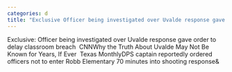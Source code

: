 ```yaml
---
categories: d
title: "Exclusive Officer being investigated over Uvalde response gave order to delay classroom breach  CNN"
---
```

Exclusive: Officer being investigated over Uvalde response gave order to delay classroom breach&nbsp;&nbsp;CNNWhy the Truth About Uvalde May Not Be Known for Years, If Ever&nbsp;&nbsp;Texas MonthlyDPS captain reportedly ordered officers not to enter Robb Elementary 70 minutes into shooting response&